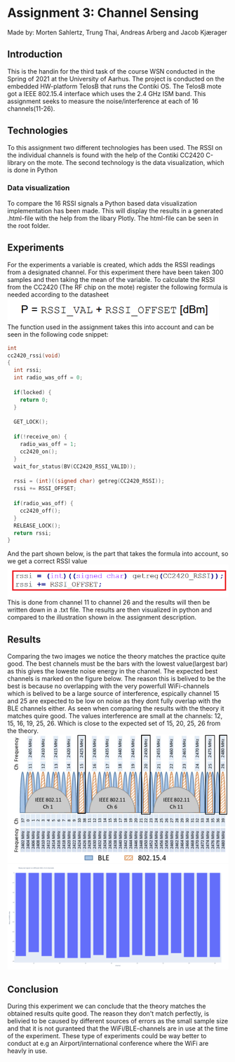# Assignment 3: Channel Sensing
Made by: Morten Sahlertz, Trung Thai, Andreas Arberg and Jacob Kjærager

## Introduction
This is the handin for the third task of the course WSN conducted in the Spring of 2021 at the University of Aarhus. The project is conducted on the embedded HW-platform TelosB that runs the Contiki OS. The TelosB mote got a IEEE 802.15.4 interface which uses the 2.4 GHz ISM band. This assignment seeks to measure the noise/interference at each of 16 channels(11-26).

## Technologies
To this assignment two different technologies has been used. The RSSI on the individual channels is found with the help of the Contiki CC2420 C-library on the mote. 
The second technology is the data visualization, which is done in Python

### Data visualization
To compare the 16 RSSI signals a Python based data visualization implementation has been made. This will display the results in a generated .html-file with the help from the libary Plotly. The html-file can be seen in the root folder.  

## Experiments
For the experiments a variable is created, which adds the RSSI readings from a designated channel.
For this experiment there have been taken 300 samples and then taking the mean of the variable.
To calculate the RSSI from the CC2420 (The RF chip on the mote) register the following formula is needed according to the datasheet\
![alt text](https://github.com/Dudeslam/Wu-Tan-Lan/blob/master/Assignment3/Illustrations/RSSI_datasheet.PNG?raw=true)\
The function used in the assignment takes this into account and can be seen in the following code snippet:
```c
int
cc2420_rssi(void)
{
  int rssi;
  int radio_was_off = 0;

  if(locked) {
    return 0;
  }

  GET_LOCK();

  if(!receive_on) {
    radio_was_off = 1;
    cc2420_on();
  }
  wait_for_status(BV(CC2420_RSSI_VALID));

  rssi = (int)((signed char) getreg(CC2420_RSSI));
  rssi += RSSI_OFFSET;

  if(radio_was_off) {
    cc2420_off();
  }
  RELEASE_LOCK();
  return rssi;
}
```
And the part shown below, is the part that takes the formula into account, so we get a correct RSSI value\
![alt text](https://github.com/Dudeslam/Wu-Tan-Lan/blob/master/Assignment3/Illustrations/RSSI_function_snip.png?raw=true)\
This is done from channel 11 to channel 26 and the results will then be written down in a .txt file.
The results are then visualized in python and compared to the illustration shown in the assignment description. 


## Results 
Comparing the two images we notice the theory matches the practice quite good. The best channels must be the bars with the lowest value(largest bar) as this gives the loweste noise energy in the channel. The expected best channels is marked on the figure below. The reason this is belived to be the best is because no overlapping with the very powerfull WiFi-channels which is belived to be a large source of interference, espically channel 15 and 25 are expected to be low on noise as they dont fully overlap with the BLE channels either. As seen when comparing the results with the theory it matches quire good. The values interference are small at the channels: 12, 15, 16, 19, 25, 26. Which is close to the expected set of 15, 20, 25, 26 from the theory. \
![alt text](https://github.com/Dudeslam/Wu-Tan-Lan/blob/master/Assignment3/Illustrations/802_BLE_wifi2.PNG?raw=true)\
![alt text](https://github.com/Dudeslam/Wu-Tan-Lan/blob/master/Assignment3/Illustrations/RSSI_16_channels%20(3).png?raw=true)


## Conclusion
During this experiment we can conclude that the theory matches the obtained results quite good. 
The reason they don't match perfectly, is belivied to be caused by different sources of errors as the small sample size and that it is not guranteed that the WiFi/BLE-channels are in use at the time of the experiment. These type of experiments could be way better to conduct at e.g an Airport/international conference where the WiFi are heavly in use.  

